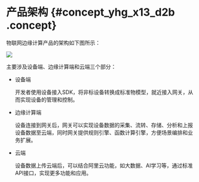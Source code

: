 # 产品架构 {#concept_yhg_x13_d2b .concept}

物联网边缘计算产品的架构如下图所示：

![](http://static-aliyun-doc.oss-cn-hangzhou.aliyuncs.com/assets/img/14807/15572226116611_zh-CN.png)

主要涉及设备端、边缘计算端和云端三个部分：

-   设备端

    开发者使用设备接入SDK，将非标设备转换成标准物模型，就近接入网关，从而实现设备的管理和控制。

-   边缘计算端

    设备连接到网关后，网关可以实现设备数据的采集、流转、存储、分析和上报设备数据至云端，同时网关提供规则引擎、函数计算引擎，方便场景编排和业务扩展。

-   云端

    设备数据上传云端后，可以结合阿里云功能，如大数据、AI学习等，通过标准API接口，实现更多功能和应用。


